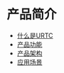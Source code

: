 # 产品简介

* [什么是URTC](urtc/introduction/concept)
* [产品功能](urtc/introduction/functions)
* [产品架构](urtc/introduction/structure)
* [应用场景](urtc/introduction/scenario)
